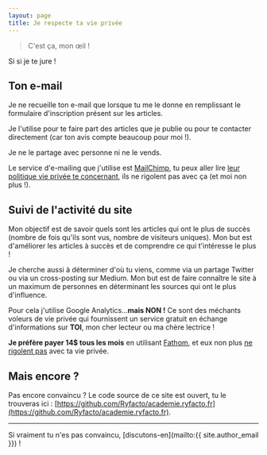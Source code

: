 ```yaml
---
layout: page
title: Je respecte ta vie privée
---
```


> C'est ça, mon œil !

Si si je te jure !

## Ton e-mail

Je ne recueille ton e-mail que lorsque tu me le donne en remplissant le formulaire d'inscription présent sur les articles.

Je l'utilise pour te faire part des articles que je publie ou pour te contacter directement (car ton avis compte beaucoup pour moi !).

Je ne le partage avec personne ni ne le vends.

Le service d'e-mailing que j'utilise est [MailChimp](https://mailchimp.com), tu peux aller lire [leur politique vie privée te concernant](https://mailchimp.com/legal/privacy/#3._Privacy_for_Contacts), ils ne rigolent pas avec ça (et moi non plus !).

## Suivi de l'activité du site

Mon objectif est de savoir quels sont les articles qui ont le plus de succès (nombre de fois qu'ils sont vus, nombre de visiteurs uniques). Mon but est d'améliorer les articles à succès et de comprendre ce qui t'intéresse le plus !

Je cherche aussi à déterminer d'où tu viens, comme via un partage Twitter ou via un cross-posting sur Medium. Mon but est de faire connaître le site à un maximum de personnes en déterminant les sources qui ont le plus d'influence.

Pour cela j'utilise Google Analytics...__mais NON !__ Ce sont des méchants voleurs de vie privée qui fournissent un service gratuit en échange d'informations sur __TOI__, mon cher lecteur ou ma chère lectrice !

__Je préfère payer 14$ tous les mois__ en utilisant [Fathom](https://usefathom.com/), et eux non plus [ne rigolent pas](https://usefathom.com/data/) avec ta vie privée.

## Mais encore ?

Pas encore convaincu ? Le code source de ce site est ouvert, tu le trouveras ici : [https://github.com/Ryfacto/academie.ryfacto.fr](https://github.com/Ryfacto/academie.ryfacto.fr).

---

Si vraiment tu n'es pas convaincu, [discutons-en](mailto:{{ site.author_email }}) !
